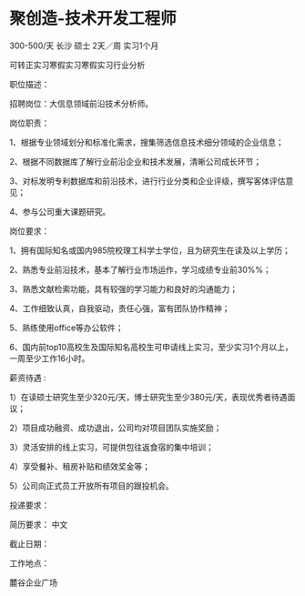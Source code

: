 # 聚创造-技术开发工程师

300-500/天 长沙 硕士 2天／周 实习1个月

可转正实习寒假实习寒假实习行业分析

职位描述：

招聘岗位：大信息领域前沿技术分析师。

岗位职责：

1、根据专业领域划分和标准化需求，搜集筛选信息技术细分领域的企业信息；

2、根据不同数据库了解行业前沿企业和技术发展，清晰公司成长环节；

3、对标发明专利数据库和前沿技术，进行行业分类和企业评级，撰写客体评估意见；

4、参与公司重大课题研究。

岗位要求：

1、拥有国际知名或国内985院校理工科学士学位，且为研究生在读及以上学历；

2、熟悉专业前沿技术，基本了解行业市场运作，学习成绩专业前30%%；

3、熟悉文献检索功能，具有较强的学习能力和良好的沟通能力；

4、工作细致认真，自我驱动，责任心强，富有团队协作精神；

5、熟练使用office等办公软件；

6、国内前top10高校生及国际知名高校生可申请线上实习，至少实习1个月以上，一周至少工作16小时。

薪资待遇 :

1）在读硕士研究生至少320元/天，博士研究生至少380元/天，表现优秀者待遇面议；

2）项目成功融资、成功退出，公司均对项目团队实施奖励；

3）灵活安排的线上实习，可提供包往返食宿的集中培训；

4）享受餐补、租房补贴和绩效奖金等；

5）公司向正式员工开放所有项目的跟投机会。

投递要求：

简历要求： 中文

截止日期：

工作地点：

麓谷企业广场